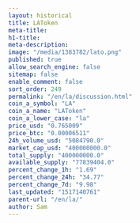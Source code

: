 ```yaml
---
layout: historical
title: LAToken
meta-title: 
h1-title: 
meta-description: 
image: "/media/1383782/lato.png"
published: true
allow_search_engine: false
sitemap: false
enable_comment: false
sort_order: 249
permalink: "/en/la/discussion.html"
coin_a_symbol: "LA"
coin_a_name: "LAToken"
coin_a_lower_case: "la"
price_usd: "0.765009"
price_btc: "0.00006511"
24h_volume_usd: "5084790.0"
market_cap_usd: "400000000.0"
total_supply: "400000000.0"
available_supply: "77839404.0"
percent_change_1h: "1.69"
percent_change_24h: "34.77"
percent_change_7d: "9.98"
last_updated: "1517140761"
parent-url: "/en/la/"
author: Sam
---
```


